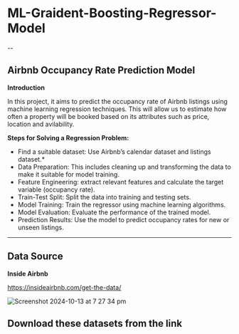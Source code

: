 # ML-Graident-Boosting-Regressor-Model

--
## **Airbnb Occupancy Rate Prediction Model**

**Introduction**

In this project, it aims to predict the occupancy rate of Airbnb listings using machine learning regression techniques. This will allow us to estimate how often a property will be booked based on its attributes such as price, location and avilability.

**Steps for Solving a Regression Problem:**

* Find a suitable dataset: Use Airbnb’s calendar dataset and listings dataset.* 
* Data Preparation: This includes cleaning up and transforming the data to make it suitable for model training.
* Feature Engineering: extract relevant features and calculate the target variable (occupancy rate).
* Train-Test Split: Split the data into training and testing sets.
* Model Training: Train the regressor using machine learning algorithms.
* Model Evaluation: Evaluate the performance of the trained model.
* Prediction Results: Use the model to predict occupancy rates for new or unseen listings.

---

## Data Source
**Inside Airbnb**

https://insideairbnb.com/get-the-data/

![Screenshot 2024-10-13 at 7 27 34 pm](https://github.com/user-attachments/assets/5d1db34c-0f17-4acf-98d0-b8afac941912)

Download these datasets from the link
----

